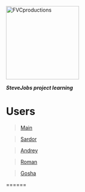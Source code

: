 <img height="200" src="https://cdn.vox-cdn.com/thumbor/DVN7eqE1o8HeBOP-jg15YHTsiLY=/0x0:640x427/1200x800/filters:focal(0x0:640x427)/cdn.vox-cdn.com/assets/1496753/stevejobs.jpg" title="FVCproductions" alt="FVCproductions">

<!-- [![FVCproductions](https://avatars1.githubusercontent.com/u/4284691?v=3&s=200)](http://fvcproductions.com) -->

***SteveJobs project learning***

# Users

> <a href="https://github.com/eesah/stevejobsedu/tree/master/main">Main</a>

> <a href="https://github.com/eesah/stevejobsedu/tree/master/Sardor">Sardor</a>

> <a href="https://github.com/eesah/stevejobsedu/tree/master/Andrey">Andrey</a>

> <a href="https://github.com/eesah/stevejobsedu/tree/master/Roman">Roman</a>

> <a href="https://github.com/eesah/stevejobsedu/tree/master/Gosha">Gosha</a>

======
